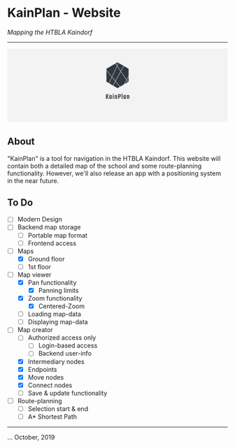 # KainPlan - Website
_Mapping the HTBLA Kaindorf_

---

![Banner](public/media/logo/twitter_header_photo_2.png)

## About

"KainPlan" is a tool for navigation in the HTBLA Kaindorf. This website will contain both a detailed map of the school and some route-planning functionality. However, we'll also release an app with a positioning system in the near future.

## To Do

- [ ] Modern Design
- [ ] Backend map storage
  - [ ] Portable map format
  - [ ] Frontend access
- [ ] Maps
  - [x] Ground floor
  - [ ] 1st floor
- [ ] Map viewer
  - [x] Pan functionality
    - [x] Panning limits
  - [x] Zoom functionality
    - [x] Centered-Zoom
  - [ ] Loading map-data
  - [ ] Displaying map-data
- [ ] Map creator
  - [ ] Authorized access only
    - [ ] Login-based access
    - [ ] Backend user-info
  - [x] Intermediary nodes
  - [x] Endpoints
  - [x] Move nodes
  - [x] Connect nodes
  - [ ] Save & update functionality
- [ ] Route-planning
  - [ ] Selection start & end
  - [ ] A* Shortest Path

---

... October, 2019